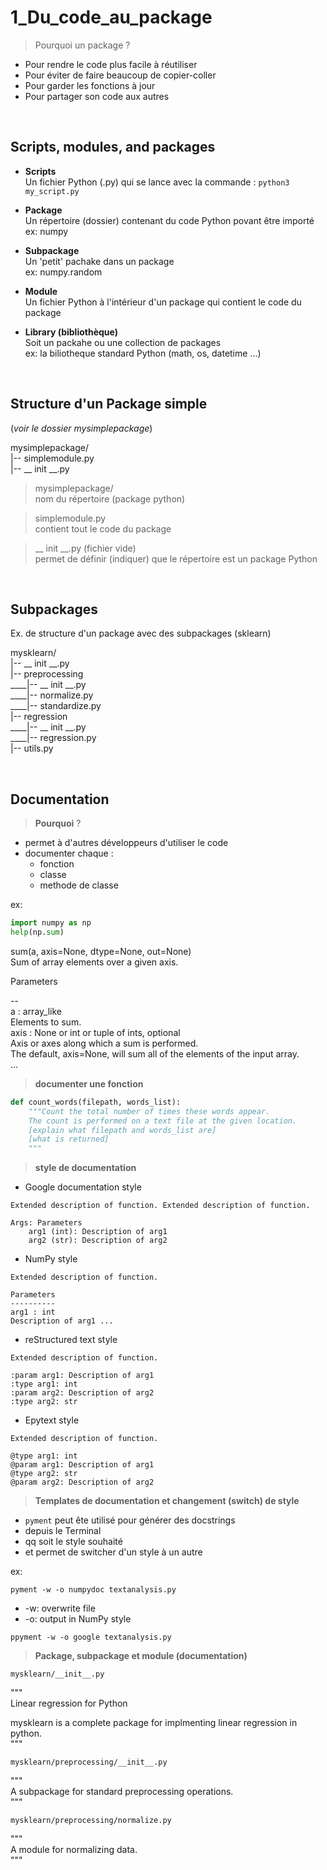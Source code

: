 # 1_Du_code_au_package

> Pourquoi un package ?

- Pour rendre le code plus facile à réutiliser
- Pour éviter de faire beaucoup de copier-coller
- Pour garder les fonctions à jour
- Pour partager son code aux autres

<br>

## Scripts, modules, and packages

- **Scripts**  
    Un fichier Python (.py) qui se lance avec la commande : `python3 my_script.py`  

- **Package**  
    Un répertoire (dossier) contenant du code Python povant être importé  
    ex:  numpy  

- **Subpackage**  
    Un 'petit' pachake dans un package  
    ex: numpy.random  

- **Module**  
    Un fichier Python à l'intérieur d'un package qui contient le code du package  

- **Library (bibliothèque)**    
    Soit un packahe ou une collection de packages  
    ex: la biliotheque standard Python (math, os, datetime ...)  

<br>

## Structure d'un Package simple  
(_voir le dossier mysimplepackage_)

mysimplepackage/     
|-- simplemodule.py  
|-- __ init __.py  

> mysimplepackage/  
    nom du répertoire (package python)  

> simplemodule.py  
    contient tout le code du package  

> __ init __.py (fichier vide)    
    permet de définir (indiquer) que le répertoire est un package Python  

<br>

## Subpackages  

Ex. de structure d'un package avec des subpackages (sklearn)  

mysklearn/  
|-- __ init __.py  
|-- preprocessing  
____|-- __ init __.py  
____|-- normalize.py  
____|-- standardize.py  
|-- regression  
____|-- __ init __.py  
____|-- regression.py  
|-- utils.py  


<br>

## Documentation 

> **Pourquoi** ?
- permet à d'autres développeurs d'utiliser le code
- documenter chaque :
    - fonction
    - classe
    - methode de classe

ex:

```py
import numpy as np
help(np.sum)
```

sum(a, axis=None, dtype=None, out=None)  
Sum of array elements over a given axis.  

Parameters  

--  
    a : array_like  
        Elements to sum.  
    axis : None or int or tuple of ints, optional  
        Axis or axes along which a sum is performed.  
        The default, axis=None, will sum all of the elements of the input array.  
    ...  

> **documenter une fonction**

```py
def count_words(filepath, words_list):  
    """Count the total number of times these words appear.
    The count is performed on a text file at the given location.
    [explain what filepath and words_list are]
    [what is returned]
    """
```

> **style de documentation** 

- Google documentation style

```
Extended description of function. Extended description of function.  

Args: Parameters
    arg1 (int): Description of arg1  
    arg2 (str): Description of arg2
```

- NumPy style

```
Extended description of function.

Parameters
----------
arg1 : int
Description of arg1 ...
```

- reStructured text style

```
Extended description of function.

:param arg1: Description of arg1
:type arg1: int
:param arg2: Description of arg2
:type arg2: str
```

- Epytext style

```
Extended description of function.

@type arg1: int
@param arg1: Description of arg1
@type arg2: str
@param arg2: Description of arg2
```

> **Templates de documentation et changement (switch) de style**

- `pyment` peut ête utilisé pour générer des docstrings
- depuis le Terminal
- qq soit le style souhaité
- et permet de switcher d'un style à un autre

ex: 

```
pyment -w -o numpydoc textanalysis.py
```

* -w: overwrite file
* -o: output in NumPy style

```
ppyment -w -o google textanalysis.py
```

> **Package, subpackage et module (documentation)**

```
mysklearn/__init__.py
```

"""   
Linear regression for Python  
 
mysklearn is a complete package for implmenting
linear regression in python.  
"""


```
mysklearn/preprocessing/__init__.py
```

"""  
A subpackage for standard preprocessing operations.  
"""  

```
mysklearn/preprocessing/normalize.py
```

"""  
A module for normalizing data.  
"""